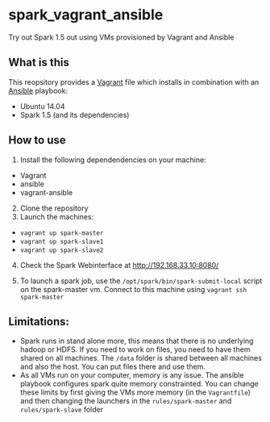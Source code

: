 # spark_vagrant_ansible
Try out Spark 1.5 out using VMs provisioned by Vagrant and Ansible 

## What is this
This reopsitory provides a [Vagrant][1] file which installs in combination with an [Ansible][2] playbook:

- Ubuntu 14.04
- Spark 1.5 (and its dependencies)

## How to use

1. Install the following dependendencies on your machine:

- Vagrant
- ansible
- vagrant-ansible

2. Clone the repository
3. Launch the machines:
- `vagrant up spark-master`
- `vagrant up spark-slave1`
- `vagrant up spark-slave2`

4. Check the Spark Webinterface at http://192.168.33.10:8080/


  [1]: https://www.vagrantup.com/
  [2]: http://www.ansible.com/
  
5. To launch a spark job, use the `/opt/spark/bin/spark-submit-local` script on the spark-master vm. Connect to this machine using `vagrant ssh spark-master`
  
## Limitations:

- Spark runs in stand alone more, this means that there is no underlying hadoop or HDFS. If you need to work on files, you need to have them shared on all machines. The `/data` folder is shared between all machines and also the host. You can put files there and use them.
- As all VMs run on your computer, memory is any issue. The ansible playbook configures spark quite memory constrainted. You can change these limits by first giving the VMs more memory (in the `Vagrantfile`) and then changing the launchers in the `rules/spark-master` and `rules/spark-slave` folder

